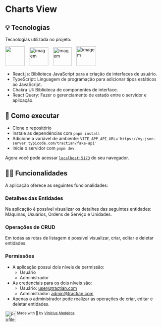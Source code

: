 # Charts View

<p align="center">

## 💡 Tecnologias

Tecnologias utilizada no projeto:

<img src="https://upload.wikimedia.org/wikipedia/commons/thumb/a/a7/React-icon.svg/640px-React-icon.svg.png" width="63">&nbsp;
&nbsp;
<img src="https://cdn.iconscout.com/icon/free/png-512/typescript-1174965.png" alt="imagem" width="60">&nbsp;
&nbsp;
<img src="https://avatars.githubusercontent.com/u/54212428?s=280&v=4" alt="imagem" width="60">&nbsp;
&nbsp;
<img src="https://camo.githubusercontent.com/2cd3571ea5b29a8640a44095d09671d9d350746b8c35407781b2508533b6f2c4/68747470733a2f2f7365656b6c6f676f2e636f6d2f696d616765732f522f72656163742d71756572792d6c6f676f2d313334304541344345392d7365656b6c6f676f2e636f6d2e706e67" alt="imagem" width="63">&nbsp;
&nbsp;

- React.js: Biblioteca JavaScript para a criação de interfaces de usuário.
- TypeScript: Linguagem de programação para adicionar tipos estáticos ao
  JavaScript.
- Chakra UI: Biblioteca de componentes de interface.
- React Query: Fazer o gerenciamento de estado entre o servidor e aplicação.

## 🚀 Como executar

- Clone o repositório
- Instale as dependências com `pnpm install`
- Adicione a variável de ambiente:
  `VITE_APP_API_URL='https://my-json-server.typicode.com/tractian/fake-api'`
- Inicie o servidor com `pnpm dev`

Agora você pode acessar [`localhost:5173`](http://localhost:5173) do seu
navegador.

## 👨‍💻 Funcionalidades

A aplicação oferece as seguintes funcionalidades:

### Detalhes das Entidades

Na aplicação é possível visualizar os detalhes das seguintes entidades:
Máquinas, Usuários, Ordens de Serviço e Unidades.

### Operações de CRUD

Em todas as rotas de listagem é possível visualizar, criar, editar e deletar
entidades.

### Permissões

- A aplicação possui dois níveis de permissão:
  - Usuário
  - Administrador
- As credenciais para os dois níveis são:
  - Usuário: user@tractian.com
  - Administrador: admin@tractian.com
- Apenas o administrador pode realizar as operações de criar, editar e deletar
  entidades.

<div>
  <img align="left" src="https://avatars.githubusercontent.com/u/62653539?v=4" width=35 alt="Profile"/>
  <sub>Made with 💜 by <a href="https://github.com/ovinidev">Vinícius Medeiros</a></sub>
</div>

